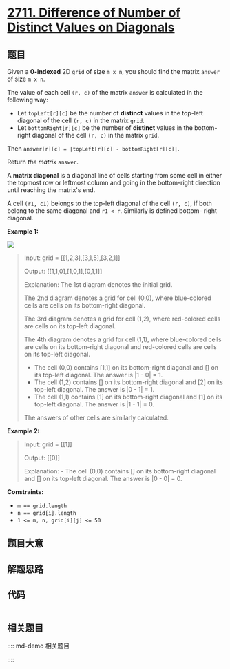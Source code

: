 # [2711. Difference of Number of Distinct Values on Diagonals](https://leetcode.com/problems/difference-of-number-of-distinct-values-on-diagonals/)

## 题目

Given a **0-indexed** 2D `grid` of size `m x n`, you should find the matrix
`answer` of size `m x n`.

The value of each cell `(r, c)` of the matrix `answer` is calculated in the
following way:

  * Let `topLeft[r][c]` be the number of **distinct** values in the top-left diagonal of the cell `(r, c)` in the matrix `grid`.
  * Let `bottomRight[r][c]` be the number of **distinct** values in the bottom-right diagonal of the cell `(r, c)` in the matrix `grid`.

Then `answer[r][c] = |topLeft[r][c] - bottomRight[r][c]|`.

Return _the matrix_ `answer`.

A **matrix diagonal** is a diagonal line of cells starting from some cell in
either the topmost row or leftmost column and going in the bottom-right
direction until reaching the matrix's end.

A cell `(r1, c1)` belongs to the top-left diagonal of the cell `(r, c)`, if
both belong to the same diagonal and `r1 < r`. Similarly is defined bottom-
right diagonal.



**Example 1:**

![](https://assets.leetcode.com/uploads/2023/04/19/ex2.png)

> Input: grid = [[1,2,3],[3,1,5],[3,2,1]]
> 
> Output: [[1,1,0],[1,0,1],[0,1,1]]
> 
> Explanation: The 1st diagram denotes the initial grid. 
> 
> The 2nd diagram denotes a grid for cell (0,0), where blue-colored cells are cells on its bottom-right diagonal.
> 
> The 3rd diagram denotes a grid for cell (1,2), where red-colored cells are cells on its top-left diagonal.
> 
> The 4th diagram denotes a grid for cell (1,1), where blue-colored cells are cells on its bottom-right diagonal and red-colored cells are cells on its top-left diagonal.
> - The cell (0,0) contains [1,1] on its bottom-right diagonal and [] on its top-left diagonal. The answer is |1 - 0| = 1.
> - The cell (1,2) contains [] on its bottom-right diagonal and [2] on its top-left diagonal. The answer is |0 - 1| = 1.
> - The cell (1,1) contains [1] on its bottom-right diagonal and [1] on its top-left diagonal. The answer is |1 - 1| = 0.
> 
> The answers of other cells are similarly calculated.

**Example 2:**

> Input: grid = [[1]]
> 
> Output: [[0]]
> 
> Explanation: - The cell (0,0) contains [] on its bottom-right diagonal and [] on its top-left diagonal. The answer is |0 - 0| = 0.

**Constraints:**

  * `m == grid.length`
  * `n == grid[i].length`
  * `1 <= m, n, grid[i][j] <= 50`


## 题目大意

## 解题思路

## 代码

```javascript

```

## 相关题目

:::: md-demo 相关题目

::::
